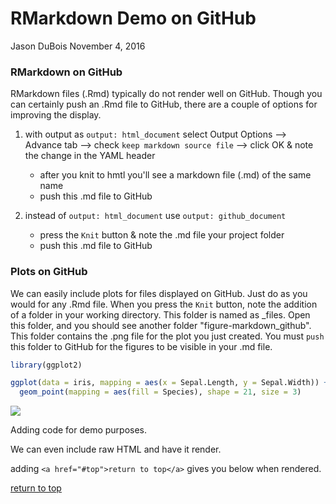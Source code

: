 RMarkdown Demo on GitHub
================
Jason DuBois
November 4, 2016

### RMarkdown on GitHub

RMarkdown files (.Rmd) typically do not render well on GitHub. Though you can certainly push an .Rmd file to GitHub, there are a couple of options for improving the display.

1.  with output as `output: html_document` select Output Options --&gt; Advance tab --&gt; check `keep markdown source file` --&gt; click OK & note the change in the YAML header
    -   after you knit to hmtl you'll see a markdown file (.md) of the same name
    -   push this .md file to GitHub

2.  instead of `output: html_document` use `output: github_document`
    -   press the `Knit` button & note the .md file your project folder
    -   push this .md file to GitHub

### Plots on GitHub

We can easily include plots for files displayed on GitHub. Just do as you would for any .Rmd file. When you press the `Knit` button, note the addition of a folder in your working directory. This folder is named as <FILE NAME>\_files. Open this folder, and you should see another folder "figure-markdown\_github". This folder contains the .png file for the plot you just created. You must `push` this folder to GitHub for the figures to be visible in your .md file.

``` r
library(ggplot2)

ggplot(data = iris, mapping = aes(x = Sepal.Length, y = Sepal.Width)) +
  geom_point(mapping = aes(fill = Species), shape = 21, size = 3)
```

![](demo3_rmarkdown_files/figure-markdown_github/plots-1.png)

Adding code for demo purposes.

We can even include raw HTML and have it render.

adding `<a href="#top">return to top</a>` gives you below when rendered.

<a href="#top">return to top</a>
